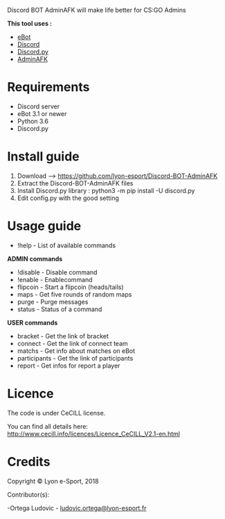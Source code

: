Discord BOT AdminAFK will make life better for CS:GO Admins

**This tool uses :**

* [eBot](http://www.esport-tools.net/ebot/)
* [Discord](https://discordapp.com/)
* [Discord.py](https://github.com/Rapptz/discord.py)
* [AdminAFK](https://github.com/lyon-esport/AdminAFK)

# Requirements

* Discord server
* eBot 3.1 or newer
* Python 3.6
* Discord.py

# Install guide

1. Download –> https://github.com/lyon-esport/Discord-BOT-AdminAFK
2. Extract the Discord-BOT-AdminAFK files
3. Install Discord.py library : python3 -m pip install -U discord.py
4. Edit config.py with the good setting

# Usage guide

* !help - List of available commands

**ADMIN commands**

* !disable - Disable command
* !enable  - Enablecommand
* flipcoin - Start a flipcoin (heads/tails)
* maps     - Get five rounds of random maps
* purge    - Purge messages
* status   - Status of a command

**USER commands**

* bracket      - Get the link of bracket
* connect      - Get the link of connect team
* matchs       - Get info about matches on eBot
* participants - Get the link of participants
* report       - Get infos for report a player

# Licence

The code is under CeCILL license.

You can find all details here: http://www.cecill.info/licences/Licence_CeCILL_V2.1-en.html

# Credits

Copyright © Lyon e-Sport, 2018

Contributor(s):

-Ortega Ludovic - ludovic.ortega@lyon-esport.fr


